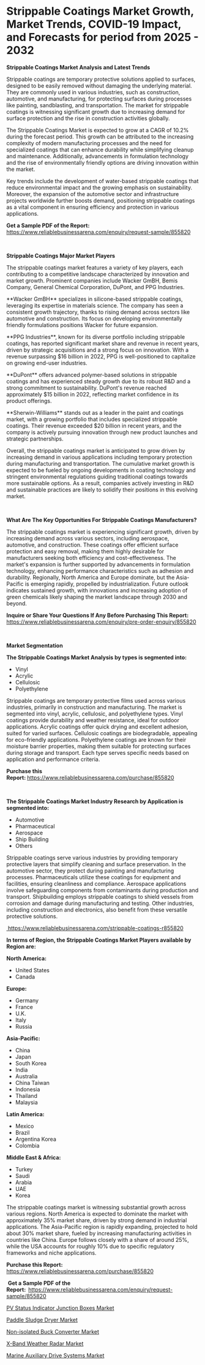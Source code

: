 <p><h1>Strippable Coatings Market Growth, Market Trends, COVID-19 Impact, and Forecasts for period from 2025 - 2032</h1></p><p><strong>Strippable Coatings Market Analysis and Latest Trends</strong></p>
<p><p>Strippable coatings are temporary protective solutions applied to surfaces, designed to be easily removed without damaging the underlying material. They are commonly used in various industries, such as construction, automotive, and manufacturing, for protecting surfaces during processes like painting, sandblasting, and transportation. The market for strippable coatings is witnessing significant growth due to increasing demand for surface protection and the rise in construction activities globally.</p><p>The Strippable Coatings Market is expected to grow at a CAGR of 10.2% during the forecast period. This growth can be attributed to the increasing complexity of modern manufacturing processes and the need for specialized coatings that can enhance durability while simplifying cleanup and maintenance. Additionally, advancements in formulation technology and the rise of environmentally friendly options are driving innovation within the market. </p><p>Key trends include the development of water-based strippable coatings that reduce environmental impact and the growing emphasis on sustainability. Moreover, the expansion of the automotive sector and infrastructure projects worldwide further boosts demand, positioning strippable coatings as a vital component in ensuring efficiency and protection in various applications.</p></p>
<p><strong>Get a Sample PDF of the Report:&nbsp;</strong> <a href="https://www.reliablebusinessarena.com/enquiry/request-sample/855820?utm_campaign=3569&utm_medium=2&utm_source=Github&utm_content=ia&utm_term=31032025&utm_id=strippable-coatings">https://www.reliablebusinessarena.com/enquiry/request-sample/855820</a></p>
<p>&nbsp;</p>
<p><strong>Strippable Coatings Major Market Players</strong></p>
<p><p>The strippable coatings market features a variety of key players, each contributing to a competitive landscape characterized by innovation and market growth. Prominent companies include Wacker GmBH, Bemis Company, General Chemical Corporation, DuPont, and PPG Industries.</p><p>**Wacker GmBH** specializes in silicone-based strippable coatings, leveraging its expertise in materials science. The company has seen a consistent growth trajectory, thanks to rising demand across sectors like automotive and construction. Its focus on developing environmentally friendly formulations positions Wacker for future expansion.</p><p>**PPG Industries**, known for its diverse portfolio including strippable coatings, has reported significant market share and revenue in recent years, driven by strategic acquisitions and a strong focus on innovation. With a revenue surpassing $16 billion in 2022, PPG is well-positioned to capitalize on growing end-user industries.</p><p>**DuPont** offers advanced polymer-based solutions in strippable coatings and has experienced steady growth due to its robust R&D and a strong commitment to sustainability. DuPont's revenue reached approximately $15 billion in 2022, reflecting market confidence in its product offerings.</p><p>**Sherwin-Williams** stands out as a leader in the paint and coatings market, with a growing portfolio that includes specialized strippable coatings. Their revenue exceeded $20 billion in recent years, and the company is actively pursuing innovation through new product launches and strategic partnerships.</p><p>Overall, the strippable coatings market is anticipated to grow driven by increasing demand in various applications including temporary protection during manufacturing and transportation. The cumulative market growth is expected to be fueled by ongoing developments in coating technology and stringent environmental regulations guiding traditional coatings towards more sustainable options. As a result, companies actively investing in R&D and sustainable practices are likely to solidify their positions in this evolving market.</p></p>
<p>&nbsp;</p>
<p><strong>What Are The Key Opportunities For Strippable Coatings Manufacturers?</strong></p>
<p><p>The strippable coatings market is experiencing significant growth, driven by increasing demand across various sectors, including aerospace, automotive, and construction. These coatings offer efficient surface protection and easy removal, making them highly desirable for manufacturers seeking both efficiency and cost-effectiveness. The market's expansion is further supported by advancements in formulation technology, enhancing performance characteristics such as adhesion and durability. Regionally, North America and Europe dominate, but the Asia-Pacific is emerging rapidly, propelled by industrialization. Future outlook indicates sustained growth, with innovations and increasing adoption of green chemicals likely shaping the market landscape through 2030 and beyond.</p></p>
<p><strong>Inquire or Share Your Questions If Any Before Purchasing This Report:</strong> <a href="https://www.reliablebusinessarena.com/enquiry/pre-order-enquiry/855820?utm_campaign=3569&utm_medium=2&utm_source=Github&utm_content=ia&utm_term=31032025&utm_id=strippable-coatings">https://www.reliablebusinessarena.com/enquiry/pre-order-enquiry/855820</a></p>
<p>&nbsp;</p>
<p><strong>Market Segmentation</strong></p>
<p><strong>The Strippable Coatings Market Analysis by types is segmented into:</strong></p>
<p><ul><li>Vinyl</li><li>Acrylic</li><li>Cellulosic</li><li>Polyethylene</li></ul></p>
<p><p>Strippable coatings are temporary protective films used across various industries, primarily in construction and manufacturing. The market is segmented into vinyl, acrylic, cellulosic, and polyethylene types. Vinyl coatings provide durability and weather resistance, ideal for outdoor applications. Acrylic coatings offer quick drying and excellent adhesion, suited for varied surfaces. Cellulosic coatings are biodegradable, appealing for eco-friendly applications. Polyethylene coatings are known for their moisture barrier properties, making them suitable for protecting surfaces during storage and transport. Each type serves specific needs based on application and performance criteria.</p></p>
<p><strong>Purchase this Report:&nbsp;</strong><a href="https://www.reliablebusinessarena.com/purchase/855820?utm_campaign=3569&utm_medium=2&utm_source=Github&utm_content=ia&utm_term=31032025&utm_id=strippable-coatings">https://www.reliablebusinessarena.com/purchase/855820</a></p>
<p>&nbsp;</p>
<p><strong>The Strippable Coatings Market Industry Research by Application is segmented into:</strong></p>
<p><ul><li>Automotive</li><li>Pharmaceutical</li><li>Aerospace</li><li>Ship Building</li><li>Others</li></ul></p>
<p><p>Strippable coatings serve various industries by providing temporary protective layers that simplify cleaning and surface preservation. In the automotive sector, they protect during painting and manufacturing processes. Pharmaceuticals utilize these coatings for equipment and facilities, ensuring cleanliness and compliance. Aerospace applications involve safeguarding components from contaminants during production and transport. Shipbuilding employs strippable coatings to shield vessels from corrosion and damage during manufacturing and testing. Other industries, including construction and electronics, also benefit from these versatile protective solutions.</p></p>
<p><a href="https://www.reliablebusinessarena.com/strippable-coatings-r855820?utm_campaign=3569&utm_medium=2&utm_source=Github&utm_content=ia&utm_term=31032025&utm_id=strippable-coatings">&nbsp;https://www.reliablebusinessarena.com/strippable-coatings-r855820</a></p>
<p><strong>In terms of Region, the Strippable Coatings Market Players available by Region are:</strong></p>
<p>
    <p> <strong> North America: </strong>
        <ul>
            <li>United States</li>
            <li>Canada</li>
        </ul>
        </p> 
    <p> <strong> Europe: </strong>
        <ul>
            <li>Germany</li>
            <li>France</li>
            <li>U.K.</li>
            <li>Italy</li>
            <li>Russia</li>
        </ul>
        </p> 
    <p> <strong> Asia-Pacific: </strong>
        <ul>
            <li>China</li>
            <li>Japan</li>
            <li>South Korea</li>
            <li>India</li>
            <li>Australia</li>
            <li>China Taiwan</li>
            <li>Indonesia</li>
            <li>Thailand</li>
            <li>Malaysia</li>
        </ul>
        </p> 
    <p> <strong> Latin America: </strong>
        <ul>
            <li>Mexico</li>
            <li>Brazil</li>
            <li>Argentina Korea</li>
            <li>Colombia</li>
        </ul>
        </p> 
    <p> <strong> Middle East & Africa: </strong>
        <ul>
            <li>Turkey</li>
            <li>Saudi</li>
            <li>Arabia</li>
            <li>UAE</li>
            <li>Korea</li>
        </ul>
    </p>
    </p>
<p><p>The strippable coatings market is witnessing substantial growth across various regions. North America is expected to dominate the market with approximately 35% market share, driven by strong demand in industrial applications. The Asia-Pacific region is rapidly expanding, projected to hold about 30% market share, fueled by increasing manufacturing activities in countries like China. Europe follows closely with a share of around 25%, while the USA accounts for roughly 10% due to specific regulatory frameworks and niche applications.</p></p>
<p><strong>Purchase this Report: </strong><a href="https://www.reliablebusinessarena.com/purchase/855820?utm_campaign=3569&utm_medium=2&utm_source=Github&utm_content=ia&utm_term=31032025&utm_id=strippable-coatings">https://www.reliablebusinessarena.com/purchase/855820</a></p>
<p>&nbsp;<strong>Get a Sample PDF of the Report:&nbsp;&nbsp;</strong><a href="https://www.reliablebusinessarena.com/enquiry/request-sample/855820?utm_campaign=3569&utm_medium=2&utm_source=Github&utm_content=ia&utm_term=31032025&utm_id=strippable-coatings">https://www.reliablebusinessarena.com/enquiry/request-sample/855820</a></p>
<p><strong></strong></p>
<p><p><a href="https://www.linkedin.com/pulse/comprehensive-overview-pv-status-indicator-junction-boxes-pfozf?utm_campaign=3569&utm_medium=2&utm_source=Github&utm_content=ia&utm_term=31032025&utm_id=strippable-coatings">PV Status Indicator Junction Boxes Market</a></p><p><a href="https://www.linkedin.com/pulse/expanding-paddle-sludge-dryer-market-size-projected-cagr-eydtf?utm_campaign=3569&utm_medium=2&utm_source=Github&utm_content=ia&utm_term=31032025&utm_id=strippable-coatings">Paddle Sludge Dryer Market</a></p><p><a href="https://www.linkedin.com/pulse/non-isolated-buck-converter-industry-resonance-104-amplification-fzjmf?utm_campaign=3569&utm_medium=2&utm_source=Github&utm_content=ia&utm_term=31032025&utm_id=strippable-coatings">Non-isolated Buck Converter Market</a></p><p><a href="https://www.linkedin.com/pulse/competitive-analysis-x-band-weather-radar-market-strengths-f94cf?utm_campaign=3569&utm_medium=2&utm_source=Github&utm_content=ia&utm_term=31032025&utm_id=strippable-coatings">X-Band Weather Radar Market</a></p><p><a href="https://www.linkedin.com/pulse/examining-marine-auxiliary-drive-systems-market-growth-jm2gf?utm_campaign=3569&utm_medium=2&utm_source=Github&utm_content=ia&utm_term=31032025&utm_id=strippable-coatings">Marine Auxiliary Drive Systems Market</a></p></p>